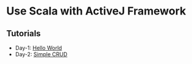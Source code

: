 # Use Scala with ActiveJ Framework

## Tutorials

- Day-1: [Hello World](https://github.com/anboo44/scala-activeJ/tree/feat/day-1)
- Day-2: [Simple CRUD](https://github.com/anboo44/scala-activeJ/tree/feat/day-2)